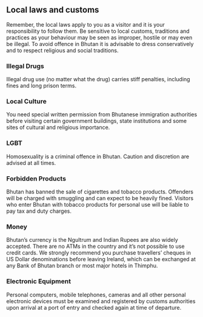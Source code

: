 ## Local laws and customs

Remember, the local laws apply to you as a visitor and it is your responsibility to follow them. Be sensitive to local customs, traditions and practices as your behaviour may be seen as improper, hostile or may even be illegal. To avoid offence in Bhutan it is advisable to dress conservatively and to respect religious and social traditions.

### **Illegal Drugs**

Illegal drug use (no matter what the drug) carries stiff penalties, including fines and long prison terms.

### **Local Culture**

You need special written permission from Bhutanese immigration authorities before visiting certain government buildings, state institutions and some sites of cultural and religious importance.

### **LGBT**

Homosexuality is a criminal offence in Bhutan. Caution and discretion are advised at all times.

### **Forbidden Products**

Bhutan has banned the sale of cigarettes and tobacco products. Offenders will be charged with smuggling and can expect to be heavily fined. Visitors who enter Bhutan with tobacco products for personal use will be liable to pay tax and duty charges.

### **Money**

Bhutan’s currency is the Ngultrum and Indian Rupees are also widely accepted. There are no ATMs in the country and it’s not possible to use credit cards. We strongly recommend you purchase travellers’ cheques in US Dollar denominations before leaving Ireland, which can be exchanged at any Bank of Bhutan branch or most major hotels in Thimphu.

### **Electronic Equipment**

Personal computers, mobile telephones, cameras and all other personal electronic devices must be examined and registered by customs authorities upon arrival at a port of entry and checked again at time of departure.